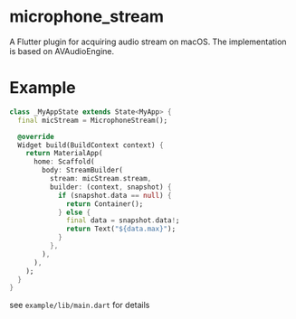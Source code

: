 # microphone_stream

A Flutter plugin for acquiring audio stream on macOS. The implementation is based on AVAudioEngine. 

# Example

```dart
class _MyAppState extends State<MyApp> {
  final micStream = MicrophoneStream();

  @override
  Widget build(BuildContext context) {
    return MaterialApp(
      home: Scaffold(
        body: StreamBuilder(
          stream: micStream.stream,
          builder: (context, snapshot) {
            if (snapshot.data == null) {
              return Container();
            } else {
              final data = snapshot.data!;
              return Text("${data.max}");
            }
          },
        ),
      ),
    );
  }
}
```

see `example/lib/main.dart` for details


